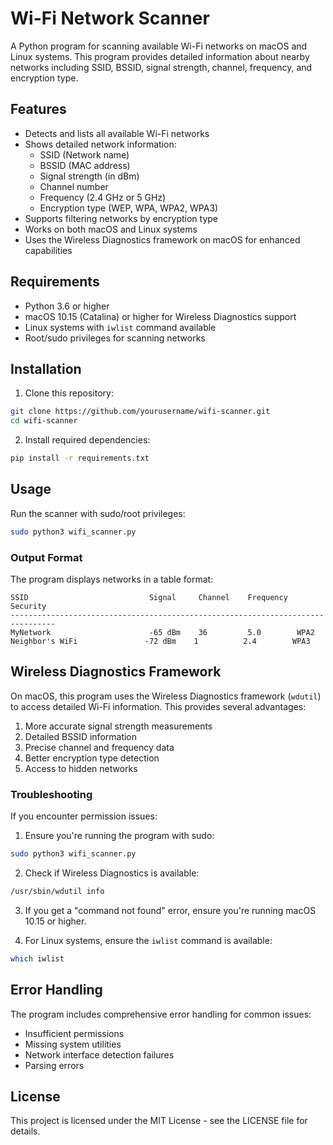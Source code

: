 # Wi-Fi Network Scanner

A Python program for scanning available Wi-Fi networks on macOS and Linux systems. This program provides detailed information about nearby networks including SSID, BSSID, signal strength, channel, frequency, and encryption type.

## Features

- Detects and lists all available Wi-Fi networks
- Shows detailed network information:
  - SSID (Network name)
  - BSSID (MAC address)
  - Signal strength (in dBm)
  - Channel number
  - Frequency (2.4 GHz or 5 GHz)
  - Encryption type (WEP, WPA, WPA2, WPA3)
- Supports filtering networks by encryption type
- Works on both macOS and Linux systems
- Uses the Wireless Diagnostics framework on macOS for enhanced capabilities

## Requirements

- Python 3.6 or higher
- macOS 10.15 (Catalina) or higher for Wireless Diagnostics support
- Linux systems with `iwlist` command available
- Root/sudo privileges for scanning networks

## Installation

1. Clone this repository:
```bash
git clone https://github.com/yourusername/wifi-scanner.git
cd wifi-scanner
```

2. Install required dependencies:
```bash
pip install -r requirements.txt
```

## Usage

Run the scanner with sudo/root privileges:

```bash
sudo python3 wifi_scanner.py
```

### Output Format

The program displays networks in a table format:
```
SSID                           Signal     Channel    Frequency  Security   
--------------------------------------------------------------------------------
MyNetwork                      -65 dBm    36         5.0        WPA2       
Neighbor's WiFi               -72 dBm    1          2.4        WPA3       
```

## Wireless Diagnostics Framework

On macOS, this program uses the Wireless Diagnostics framework (`wdutil`) to access detailed Wi-Fi information. This provides several advantages:

1. More accurate signal strength measurements
2. Detailed BSSID information
3. Precise channel and frequency data
4. Better encryption type detection
5. Access to hidden networks

### Troubleshooting

If you encounter permission issues:

1. Ensure you're running the program with sudo:
```bash
sudo python3 wifi_scanner.py
```

2. Check if Wireless Diagnostics is available:
```bash
/usr/sbin/wdutil info
```

3. If you get a "command not found" error, ensure you're running macOS 10.15 or higher.

4. For Linux systems, ensure the `iwlist` command is available:
```bash
which iwlist
```

## Error Handling

The program includes comprehensive error handling for common issues:
- Insufficient permissions
- Missing system utilities
- Network interface detection failures
- Parsing errors

## License

This project is licensed under the MIT License - see the LICENSE file for details. 